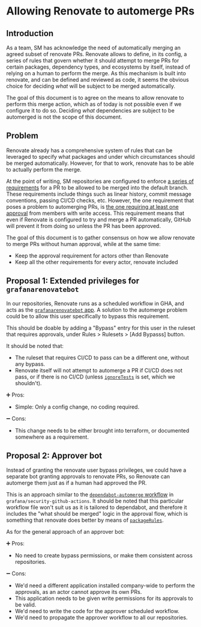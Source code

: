 # Allowing Renovate to automerge PRs

## Introduction

As a team, SM has acknowledge the need of automatically merging an agreed subset of renovate PRs. Renovate allows to define, in its config, a series of rules that govern whether it should attempt to merge PRs for certain packages, dependency types, and ecosystems by itself, instead of relying on a human to perform the merge. As this mechanism is built into renovate, and can be defined and reviewed as code, it seems the obvious choice for deciding _what_ will be subject to be merged automatically.

The goal of this document is to agree on the means to allow renovate to perform this merge action, which as of today is not possible even if we configure it to do so. Deciding _what_ dependencies are subject to be automerged is not the scope of this document.

## Problem

Renovate already has a comprehensive system of rules that can be leveraged to specify what packages and under which circumstances should be merged automatically. However, for that to work, renovate has to be able to actually perform the merge.

At the point of writing, SM repositories are configured to enforce [a series of requirements](https://github.com/grafana/deployment_tools/blob/1c48dc8e28c43e990274882c7c090ba4bd7c9950/terraform/ancillary/github/synthetic-monitoring/repos.tf#L136) for a PR to be allowed to be merged into the default branch. These requirements include things such as linear history, commit message conventions, passing CI/CD checks, etc. However, the one requirement that poses a problem to automerging PRs, is [the one requiring at least one approval](https://github.com/grafana/deployment_tools/blob/1c48dc8e28c43e990274882c7c090ba4bd7c9950/terraform/ancillary/github/synthetic-monitoring/repos.tf#L166) from members with write access. This requirement means that even if Renovate is configured to try and merge a PR automatically, GitHub will prevent it from doing so unless the PR has been approved.

The goal of this document is to gather consensus on how we allow renovate to merge PRs without human approval, while at the same time:
- Keep the approval requirement for actors other than Renovate
- Keep all the other requirements for every actor, renovate included

## Proposal 1: Extended privileges for `grafanarenovatebot`

In our repositories, Renovate runs as a scheduled workflow in GHA, and acts as the [`grafanarenovatebot` app](https://github.com/apps/grafanarenovatebot). A solution to the automerge problem could be to allow this user specifically to bypass this requirement.

This should be doable by adding a "Bypass" entry for this user in the ruleset that requires approvals, under Rules > Rulesets > [Add Bypasss] button.

It should be noted that:
- The ruleset that requires CI/CD to pass can be a different one, without any bypass.
- Renovate itself will not attempt to automerge a PR if CI/CD does not pass, or if there is no CI/CD (unless [`ignoreTests`](https://docs.renovatebot.com/configuration-options/#ignoretests) is set, which we shouldn't).

➕ Pros:
- Simple: Only a config change, no coding required.

➖ Cons:
- This change needs to be either brought into terraform, or documented somewhere as a requirement.

## Proposal 2: Approver bot

Instead of granting the renovate user bypass privileges, we could have a separate bot granting approvals to renovate PRs, so Renovate can automerge them just as if a human had approved the PR.

This is an approach similar to the [`dependabot-automerge` workflow](https://github.com/grafana/security-github-actions/blob/main/.github/workflows/dependabot-automerge.yaml) in `grafana/security-github-actions`. It should be noted that this particular workflow file won't suit us as it is tailored to dependabot, and therefore it includes the "what should be merged" logic in the approval flow, which is something that renovate does better by means of [`packageRules`](https://docs.renovatebot.com/configuration-options/#packagerules).

As for the general approach of an approver bot:

➕ Pros:
- No need to create bypass permissions, or make them consistent across repositories.

➖ Cons:
- We'd need a different application installed company-wide to perform the approvals, as an actor cannot approve its own PRs.
- This application needs to be given write permissions for its approvals to be valid.
- We'd need to write the code for the approver scheduled workflow.
- We'd need to propagate the approver workflow to all our repositories.
